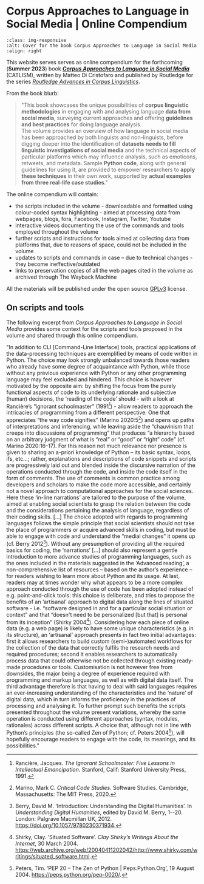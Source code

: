 # Corpus Approaches to Language in Social Media | Online Compendium

```{image} images/cover.jpg
:class: img-responsive
:alt: Cover for the book Corpus Approaches to Language in Social Media
:align: right
```
This website serves serves as online compendium for the forthcoming (**Summer 2023**) book [***Corpus Approaches to Language in Social Media***](https://www.routledge.com/Corpus-Approaches-to-Language-in-Social-Media/Cristofaro/p/book/9781032125701) (CATLISM), written by Matteo Di Cristofaro and published by Routledge for the series [*Routledge Advances in Corpus Linguistics*](https://www.routledge.com/Routledge-Advances-in-Corpus-Linguistics/book-series/SE0593).  

From the book blurb:
> "This book showcases the unique possibilities of **corpus linguistic methodologies** in engaging with and analysing language **data from social media**, surveying current approaches and offering **guidelines and best practices** for doing language analysis.  
The volume provides an overview of how language in social media has been approached by both linguists and non-linguists, before digging deeper into the identification of **datasets needs to fill linguistic investigations of social media** and the technical aspects of particular platforms which may influence analysis, such as emoticons, retweets, and metadata. Sample **Python code**, along with general guidelines for using it, are provided to empower researchers to **apply these techniques** in their own work, supported by **actual examples from three real-life case studies**." 

The online compendium will contain: 

- the scripts included in the volume - downloadable and formatted using colour-coded syntax highlighting - aimed at processing data from webpages, blogs, fora, Facebook, Instagram, Twitter, Youtube
- interactive videos documenting the use of the commands and tools employed throughout the volume
- further scripts and instructions for tools aimed at collecting data from platforms that, due to reasons of space, could not be included in the volume
- updates to scripts and commands in case – due to technical changes - they become ineffective/outdated 
- links to preservation copies of all the web pages cited in the volume as archived through The Wayback Machine

All the materials will be published under the open source [GPLv3](https://choosealicense.com/licenses/gpl-3.0/) license.


## On scripts and tools
The following excerpt from *Corpus Approaches to Language in Social Media* provides some context for the scripts and tools proposed in the volume and shared through this online compendium.

"In addition to CLI [Command-Line Interface] tools, practical applications of the data-processing techniques are exemplified by means of code written in Python. The choice may look strongly unbalanced towards those readers who already have some degree of acquaintance with Python, while those without any previous experience with Python or any other programming language may feel excluded and hindered. This choice is however motivated by the opposite aim: by shifting the focus from the purely functional aspects of code to its underlying rationale and subjective (human) decisions, the ‘reading of the code’ should - with a look at Rancière’s “ignorant schoolmaster” (1991[^sn1]) - allow readers to approach the intricacies of programming from a different perspective. One that appreciates “the way code signifies” (Marino 2020:5[^sn2]) and opens up paths of interpretations and inferencing, while leaving aside the “chauvinism that creeps into discussions of programming” that produces “a hierarchy based on an arbitrary judgment of what is “real” or “good” or “right” code” (cf. Marino 2020:16–17). For this reason not much relevance nor presence is given to sharing an a-priori knowledge of Python – its basic syntax, loops, ifs, etc…; rather, explanations and descriptions of code snippets and scripts are progressively laid out and blended inside the discursive narration of the operations conducted through the code, and inside the code itself in the form of comments. The use of comments is common practice among developers and scholars to make the code more accessible, and certainly not a novel approach to computational approaches for the social sciences. Here these ‘in-line narrations’ are tailored to the purpose of the volume, aimed at enabling social scientists to grasp the relation between the code and the considerations pertaining the analysis of language, regardless of their coding skills. [...] The choice adopted with regards to programming languages follows the simple principle that social scientists should not take the place of programmers or acquire advanced skills in coding, but must be able to engage with code and understand the “medial changes” it opens up (cf. Berry 2012[^sn3]). Without any presumption of providing all the required basics for coding, the ‘narrations’ [...] should also represent a gentle introduction to more advance studies of programming languages, such as the ones included in the materials suggested in the ‘Advanced reading’, a non-comprehensive list of resources – based on the author’s experience – for readers wishing to learn more about Python and its usage.
At last, readers may at times wonder why what appears to be a more complex approach conducted through the use of code has been adopted instead of e.g. point-and-click tools: this choice is deliberate, and tries to propose the benefits of an ‘artisanal’ approach to digital data along the lines of situated software - i.e. “software designed in and for a particular social situation or context” and that “doesn't need to be personalized [but that] is personal from its inception” (Shirky 2004[^sn4]). Considering how each piece of online data (e.g. a web page) is likely to have some unique characteristics (e.g. in its structure), an ‘artisanal’ approach presents in fact two initial advantages: first it allows researchers to build custom (semi-)automated workflows for the collection of the data that correctly fulfils the research needs and required procedures; second it enables researchers to automatically process data that could otherwise not be collected through existing ready-made procedures or tools. Customisation is not however free from downsides, the major being a degree of experience required with programming and markup languages, as well as with digital data itself. The third advantage therefore is that having to deal with said languages requires an ever-increasing understanding of the characteristics and the ‘nature’ of digital data, which in turn informs the proficiency in the practices of processing and analysing it. To further prompt such benefits the scripts presented throughout the volume present variations, whereby the same operation is conducted using different approaches (syntax, modules, rationales) across different scripts. A choice that, although not in line with Python’s principles (the so-called Zen of Python; cf. Peters 2004[^sn5]), will hopefully encourage readers to engage with the code, its meanings, and its possibilities."

[^sn1]: Rancière, Jacques. *The Ignorant Schoolmaster: Five Lessons in Intellectual Emancipation*. Stanford, Calif: Stanford University Press, 1991.
[^sn2]: Marino, Mark C. *Critical Code Studies*. Software Studies. Cambridge, Massachusetts: The MIT Press, 2020.
[^sn3]: Berry, David M. ‘Introduction: Understanding the Digital Humanities’. In *Understanding Digital Humanities*, edited by David M. Berry, 1--20. London: Palgrave Macmillan UK, 2012. https://doi.org/10.1057/9780230371934.
[^sn4]: Shirky, Clay. ‘Situated Software’. *Clay Shirky’s Writings About the Internet*, 30 March 2004. https://web.archive.org/web/20040411202042/http://www.shirky.com/writings/situated_software.html.
[^sn5]: Peters, Tim. ‘PEP 20 – The Zen of Python | Peps.Python.Org’, 19 August 2004. https://peps.python.org/pep-0020/.



